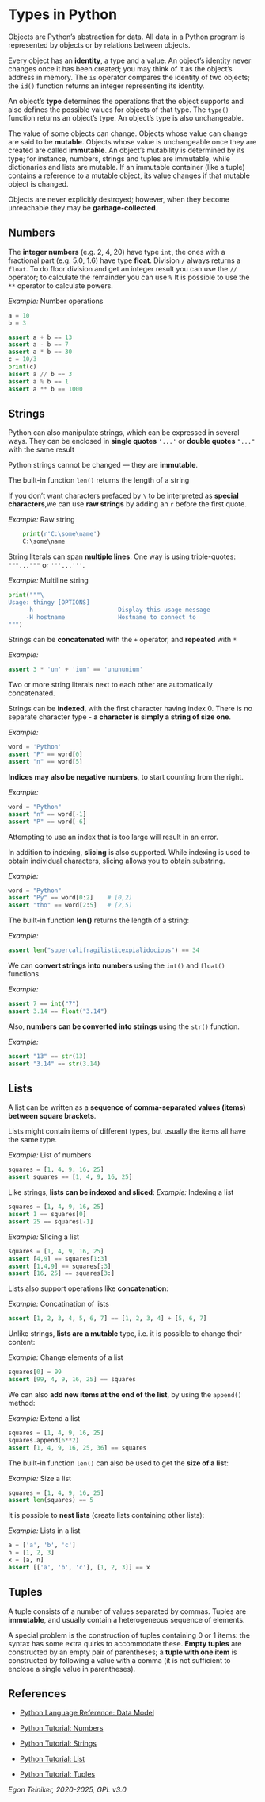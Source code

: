 # Types in Python

Objects are Python’s abstraction for data. All data in a Python program is
represented by objects or by relations between objects.

Every object has an **identity**, a type and a value.
An object’s identity never changes once it has been created; you may think of
it as the object’s address in memory. The `is` operator compares the identity
of two objects; the `id()` function returns an integer representing its identity.

An object’s **type** determines the operations that the object supports and also
defines the possible values for objects of that type. The `type()` function returns
an object’s type. An object’s type is also unchangeable.

The value of some objects can change. Objects whose value can change are said to
be **mutable**. 
Objects whose value is unchangeable once they are created are called **immutable**.
An object’s mutability is determined by its type; for instance, numbers, strings 
and tuples are immutable, while dictionaries and lists are mutable.
If an immutable container (like a tuple) contains a reference to a mutable object,
its value changes if that mutable object is changed.

Objects are never explicitly destroyed; however, when they become unreachable they
may be **garbage-collected**.


## Numbers
The **integer numbers** (e.g. 2, 4, 20) have type `int`, the ones with a fractional 
part (e.g. 5.0, 1.6) have type **float**.
Division `/` always returns a `float`.
To do floor division and get an integer result you can use the `//` operator;
to calculate the remainder you can use `%` It is possible to use the `**` operator 
to calculate powers.

_Example:_ Number operations
```Python
a = 10
b = 3

assert a + b == 13
assert a - b == 7
assert a * b == 30
c = 10/3
print(c)
assert a // b == 3
assert a % b == 1
assert a ** b == 1000
```

## Strings
Python can also manipulate strings, which can be expressed in several ways.
They can be enclosed in **single quotes** `'...'` or **double quotes** 
`"..."` with the same result

Python strings cannot be changed — they are **immutable**.

The built-in function `len()` returns the length of a string

If you don’t want characters prefaced by `\` to be interpreted as 
**special characters**,we can use **raw strings** by adding an `r` 
before the first quote.

_Example:_ Raw string
```Python
	print(r'C:\some\name')
	C:\some\name
```

String literals can span **multiple lines**. One way is using triple-quotes: 
`"""..."""` or `'''...'''`.

_Example:_ Multiline string
```Python
print("""\
Usage: thingy [OPTIONS]
     -h                        Display this usage message
     -H hostname               Hostname to connect to
""")
```

Strings can be **concatenated** with the `+` operator, and **repeated** 
with `*`

_Example:_
```Python
assert 3 * 'un' + 'ium' == 'unununium'
```

Two or more string literals next to each other are automatically concatenated.

Strings can be **indexed**, with the first character having index 0.
There is no separate character type - **a character is simply a string of size one**.

_Example:_
```Python
word = 'Python'
assert "P" == word[0]
assert "n" == word[5]
```

**Indices may also be negative numbers**, to start counting from the right.

_Example:_
```Python
word = "Python"
assert "n" == word[-1]
assert "P" == word[-6]
```

Attempting to use an index that is too large will result in an error.

In addition to indexing, **slicing** is also supported.
While indexing is used to obtain individual characters, slicing allows you to
obtain substring.

_Example:_
```Python
word = "Python"
assert "Py" == word[0:2]    # [0,2)
assert "tho" == word[2:5]   # [2,5)
```

The built-in function **len()** returns the length of a string:

_Example:_
```Python
assert len("supercalifragilisticexpialidocious") == 34
```

We can **convert strings into numbers** using the `int()` and `float()` functions.

_Example:_
```Python
assert 7 == int("7")
assert 3.14 == float("3.14")
```

Also, **numbers can be converted into strings** using the `str()` function.

_Example:_
```Python
assert "13" == str(13)
assert "3.14" == str(3.14)
```

## Lists

A list can be written as a **sequence of comma-separated values (items) 
between square brackets**.

Lists might contain items of different types, but usually the items all 
have the same type.

_Example:_ List of numbers
```Python
squares = [1, 4, 9, 16, 25]
assert squares == [1, 4, 9, 16, 25]
```

Like strings, **lists can be indexed and sliced**:
_Example:_ Indexing a list
```Python
squares = [1, 4, 9, 16, 25]
assert 1 == squares[0]
assert 25 == squares[-1]
```

_Example:_ Slicing a list
```Python
squares = [1, 4, 9, 16, 25]
assert [4,9] == squares[1:3]
assert [1,4,9] == squares[:3]
assert [16, 25] == squares[3:]
```

Lists also support operations like **concatenation**:

_Example:_ Concatination of lists
```Python
assert [1, 2, 3, 4, 5, 6, 7] == [1, 2, 3, 4] + [5, 6, 7]
```

Unlike strings, **lists are a mutable** type, i.e. it is possible 
to change their content:

_Example:_ Change elements of a list
```Python
squares[0] = 99
assert [99, 4, 9, 16, 25] == squares
```

We can also **add new items at the end of the list**, by using 
the `append()` method:

_Example:_ Extend a list
```Python
squares = [1, 4, 9, 16, 25]
squares.append(6**2)
assert [1, 4, 9, 16, 25, 36] == squares
```

The built-in function `len()` can also be used to get the 
**size of a list**:

_Example:_ Size a list
```Python
squares = [1, 4, 9, 16, 25]
assert len(squares) == 5
```

It is possible to **nest lists** (create lists containing 
other lists):

_Example:_ Lists in a list
```Python
a = ['a', 'b', 'c']
n = [1, 2, 3]
x = [a, n]
assert [['a', 'b', 'c'], [1, 2, 3]] == x
```

## Tuples

A tuple consists of a number of values separated by commas.
Tuples are **immutable**, and usually contain a heterogeneous 
sequence of elements.


A special problem is the construction of tuples containing 
0 or 1 items: the syntax has some extra quirks to accommodate 
these.
**Empty tuples** are constructed by an empty pair of parentheses;
a **tuple with one item** is constructed by following a value with 
a comma (it is not sufficient to enclose a single value in parentheses).


## References
* [Python Language Reference: Data Model](https://docs.python.org/3/reference/datamodel.html)

* [Python Tutorial: Numbers](https://docs.python.org/3/tutorial/introduction.html#numbers)
* [Python Tutorial: Strings](https://docs.python.org/3/tutorial/introduction.html#strings)
* [Python Tutorial: List](https://docs.python.org/3/tutorial/introduction.html#lists)

* [Python Tutorial: Tuples](https://docs.python.org/3/tutorial/datastructures.html#tuples-and-sequences)


*Egon Teiniker, 2020-2025, GPL v3.0*
